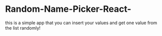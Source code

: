 # Random-Name-Picker-React-
this is a simple app that you can insert your values and get one value from the list randomly! 
